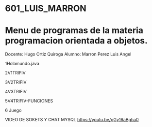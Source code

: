 # 601_LUIS_MARRON

# Menu de programas de la materia programacion orientada a objetos.
Docente: Hugo Ortiz Quiroga
Alumno: Marron Perez Luis Angel

1Holamundo.java
 
2V1TRIFIV

3V2TRIFIV

4V3TRIFIV

5V4TRIFIV-FUNCIONES

6 Juego

VIDEO DE SOKETS Y CHAT MYSQL https://youtu.be/gGy16aBgha0
